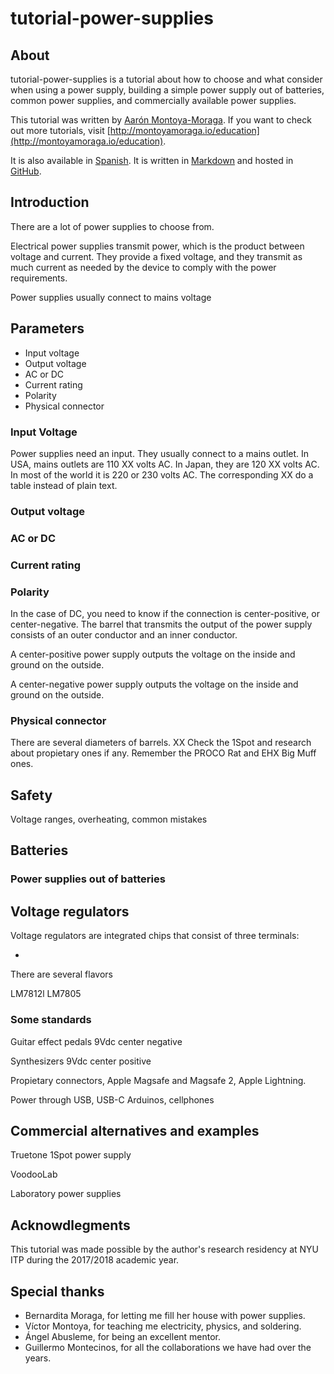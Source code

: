 # tutorial-power-supplies

## About

tutorial-power-supplies is a tutorial about how to choose and what consider when using a power supply, building a simple power supply out of batteries, common power supplies, and commercially available power supplies.

This tutorial was written by [Aarón Montoya-Moraga](http://montoyamoraga.io/). If you want to check out more tutorials, visit [http://montoyamoraga.io/education](http://montoyamoraga.io/education).

It is also available in [Spanish](README-es.md). It is written in [Markdown](https://en.wikipedia.org/wiki/Markdown) and hosted in [GitHub](https://github.com/).

## Introduction

There are a lot of power supplies to choose from.

Electrical power supplies transmit power, which is the product between voltage and current. They provide a fixed voltage, and they transmit as much current as needed by the device to comply with the power requirements.

Power supplies usually connect to mains voltage



## Parameters

* Input voltage
* Output voltage
* AC or DC
* Current rating
* Polarity
* Physical connector


### Input Voltage

Power supplies need an input. They usually connect to a mains outlet. In USA, mains outlets are 110 XX volts AC. In Japan, they are 120 XX volts AC. In most of the world it is 220 or 230 volts AC. The corresponding XX do a table instead of plain text.



### Output voltage

### AC or DC

### Current rating

### Polarity

In the case of DC, you need to know if the connection is center-positive, or center-negative. The barrel that transmits the output of the power supply consists of an outer conductor and an inner conductor.

A center-positive power supply outputs the voltage on the inside and ground on the outside.

A center-negative power supply outputs the voltage on the inside and ground on the outside.

### Physical connector

There are several diameters of barrels. XX Check the 1Spot and research about propietary ones if any. Remember the PROCO Rat and EHX Big Muff ones.

## Safety

Voltage ranges, overheating, common mistakes

## Batteries

### Power supplies out of batteries

## Voltage regulators

Voltage regulators are integrated chips that consist of three terminals:


*

There are several flavors

LM7812l LM7805


### Some standards

Guitar effect pedals 9Vdc center negative

Synthesizers 9Vdc center positive

Propietary connectors, Apple Magsafe and Magsafe 2, Apple Lightning.

Power through USB, USB-C Arduinos, cellphones






## Commercial alternatives and examples

Truetone 1Spot power supply

VoodooLab

Laboratory power supplies

## Acknowdlegments

This tutorial was made possible by the author's research residency at NYU ITP during the 2017/2018 academic year.

## Special thanks

* Bernardita Moraga, for letting me fill her house with power supplies.
* Víctor Montoya, for teaching me electricity, physics, and soldering.
* Ángel Abusleme, for being an excellent mentor.
* Guillermo Montecinos, for all the collaborations we have had over the years.

